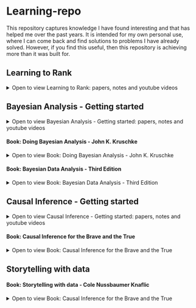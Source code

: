 # Learning-repo

This repository captures knowledge I have found interesting and that has helped me over the past years. It is intended for my own personal use, where I can come back and find solutions to problems I have already solved. However, if you find this useful, then this repository is achieving more than it was built for. 


## Learning to Rank

<details><summary>Open to view Learning to Rank: papers, notes and youtube videos</summary>

| ID    | Description                                                                                                     |                                                                                                                                                                                                                                                                                                   Link |
|-------|-----------------------------------------------------------------------------------------------------------------|-------------------------------------------------------------------------------------------------------------------------------------------------------------------------------------------------------------------------------------------------------------------------------------------------------:|
| 1     | Youtube video: Learning To Rank basics: from pointwise to listwise methods                                      |                                                                                                                                                                                                                                   [Link to youtube video](https://www.youtube.com/watch?v=7teudGhdnqo) |
| 1.1.  | Notes & slides on Learning To Rank basics: from pointwise to listwise methods                                   |                                                                                                                                                                         [Link to pdf](https://github.com/JoseParrenoGarcia/Learning-repo/blob/main/learning-to-rank/1.1-Learning-to-Rank-Dev-Conf.pdf) |
| 2     | Youtube video: PyData Tel Aviv Meetup: Learning To Rank Uriel Vinetz                                            |                                                                                                                                                                                                                                   [Link to youtube video](https://www.youtube.com/watch?v=_GDuUwhvCK0) |
| 3     | Youtube video: Unbiased learning to Rank: Counterfactual and online approaches                                  |                                                                                                                                                                                                                                   [Link to youtube video](https://www.youtube.com/watch?v=BEEfMrn9T9c) |
| 3.1.  | Notes & slides on Unbiased learning to Rank: Counterfactual and online approaches                               |                                                                                            [Link to pdf](https://github.com/JoseParrenoGarcia/Learning-repo/blob/main/learning-to-rank/3.1.-Part%201.%20LTR%20through%20supervised%20and%20unsupervised%20offline%20learning%20and%20evaluation-1.pdf) |
| 4     | Paper - How does CTR data reflect retrieval quality                                                             |                                                                                                                                   [Link to pdf](https://github.com/JoseParrenoGarcia/Learning-repo/blob/main/learning-to-rank/Paper%20-%20How%20does%20CTR%20data%20reflect%20retrieval%20quality.pdf) |
| 5     | Paper - FairPairs algorithm for position bias                                                                   |                                                                                                                                             [Link to pdf](https://github.com/JoseParrenoGarcia/Learning-repo/blob/main/learning-to-rank/Paper%20-%20FairPairs%20algorithm%20for%20position%20bias.pdf) |
| 6     | Paper - Google -Dealing with position bias through EM                                                           |                                                                                                                                                               [Link to pdf](https://github.com/JoseParrenoGarcia/Learning-repo/blob/main/learning-to-rank/Paper-%20Position%20bias%20through%20EM.pdf) |
| 7     | Paper - LTR with selection bias for small scale searches (personal search)                                      |                                                                                                      [Link to pdf](https://github.com/JoseParrenoGarcia/Learning-repo/blob/main/learning-to-rank/Paper%20-%20LTR%20with%20selection%20bias%20for%20small%20scale%20searches%20(personal%20search).pdf) |
| 8     | Paper - Addressing Trust Bias for Unbiased LTR                                                                  |                                                                                                                                          [Link to pdf](https://github.com/JoseParrenoGarcia/Learning-repo/blob/main/learning-to-rank/Paper%20-%20Addressing%20Trust%20Bias%20for%20Unbiased%20LTR.pdf) |
| 9     | Paper - Beyond position bias -- examining result attractiveness as a source of presentation bias                |                                                                          [Link to pdf](https://github.com/JoseParrenoGarcia/Learning-repo/blob/main/learning-to-rank/Paper%20-%20Beyond%20position%20bias%20--%20examining%20result%20attractiveness%20as%20a%20source%20of%20presentation%20bias.pdf) |
| 10    | Youtube video - Zalando Multi-objective optimisation                                                            |                                                                                                                                                                                                                                   [Link to youtube video](https://www.youtube.com/watch?v=nCtM4Xg7e4k) |
| 10.1  | Notes & slides on Zalando Multi-objective optimisation                                                          |                                                                                                                                                               [Link to pdf](https://github.com/JoseParrenoGarcia/Learning-repo/blob/main/learning-to-rank/10.1-LTR%20with%20multiple%20objectives.pdf) |
| 11    | Paper - Applying Deep Learning to Airbnb Search                                                                 |                                                                                                                                                   [Link to pdf](https://github.com/JoseParrenoGarcia/Learning-repo/blob/main/learning-to-rank/Paper-%20Deep%20learning%20for%20Airbnb%20ranking-1.pdf) |
| 12    | Paper - Google TensorFlow Ranking                                                                               |                                                                                                                     [Link to pdf](https://github.com/JoseParrenoGarcia/Learning-repo/blob/main/learning-to-rank/Paper%20-%20TF-Ranking%20Scalable%20TensorFlow%20Library%20for%20Learning-to-Rank.pdf) |
| 13    | Article - Using Deep Learning to automatically rank millions of hotel images                                    |                                                                                                                                                                 [Link to article](https://medium.com/idealo-tech-blog/using-deep-learning-to-automatically-rank-millions-of-hotel-images-c7e2d2e5cae2) |
| 14    | Paper - Valid Explanations for Learning to Rank Models                                                          |                                                                                                                                                 [Link to pdf](https://github.com/JoseParrenoGarcia/Learning-repo/blob/main/learning-to-rank/Paper%20-%20Valid%20explanations%20for%20LTR%20models.pdf) |
| 15    | Youtube video - HayStack 2020 - How to Build your Training Set for a Learning to Rank Project                   |                                                                                                                                                                                                                      [Link to youtube video](https://haystackconf.com/us2020/build-your-training-set/) |
| 15.1. | Notes & slides on How to Build your Training Set for a Learning to Rank Project                                 |                                                                          [Link to pdf](https://github.com/JoseParrenoGarcia/Learning-repo/blob/main/learning-to-rank/Paper%20-%20Beyond%20position%20bias%20--%20examining%20result%20attractiveness%20as%20a%20source%20of%20presentation%20bias.pdf) |
| 16    | Paper - Production Ranking Systems                                                                              |                                                                                                                                                                  [Link to pdf](https://github.com/JoseParrenoGarcia/Learning-repo/blob/main/learning-to-rank/Paper-%20review%20of%20LTR%20systems.pdf) |
| 17    | Paper - Beyond algorithms: Ranking at scale at Booking.com                                                      |                                                                                                                                                                  [Link to pdf](https://github.com/JoseParrenoGarcia/Learning-repo/blob/main/learning-to-rank/Paper-%20Booking%20rank%20at%20scale.pdf) |
| 18    | Notes on AirBnB ranking from zero to hero                                                                       | [Link to pdf](https://github.com/JoseParrenoGarcia/Learning-repo/blob/main/learning-to-rank/18%20-%20AirBnB%20Experiences-%20LTR%20from%20zero%20to%20hero.pdf) <br/> [Link to blog](https://medium.com/airbnb-engineering/machine-learning-powered-search-ranking-of-airbnb-experiences-110b4b1a0789) |
| 19    | Paper - Learning to Rank Hotels for Search and Recommendation from Session-based Interaction Logs and Meta Data |                                                       [Link to pdf](https://github.com/JoseParrenoGarcia/Learning-repo/blob/main/learning-to-rank/Paper%20-%20Learning%20to%20Rank%20Hotels%20for%20Search%20and%20Recommendation%20from%20Session-based%20Interaction%20Logs%20and%20Meta%20Data.pdf) |
| 20    | Blog - A/B Testing Search: thinking like a scientist                                                            |                                                                                                                                                                                           [Link to blog](https://jamesrubinstein.medium.com/a-b-testing-search-thinking-like-a-scientist-1cc34b88392e) |
</details>

## Bayesian Analysis - Getting started

<details><summary>Open to view Bayesian Analysis - Getting started: papers, notes and youtube videos</summary>

| ID  | Description                                                                                          |                                                                                                                                                                                                 Link |
|-----|------------------------------------------------------------------------------------------------------|-----------------------------------------------------------------------------------------------------------------------------------------------------------------------------------------------------:|
| 1   | Youtube video: Introduction to Bayesian data analysis - part 1: What is Bayes?                       |                                                                                                                                 [Link to youtube video](https://www.youtube.com/watch?v=3OJEae7Qb_o) |
| 2   | Youtube video: Introduction to Bayesian data analysis - Part 2: Why use Bayes?                       |                                                                                                                         [Link to youtube video](https://www.youtube.com/watch?v=mAUwjSo5TJE&t=1021s) |
| 3   | Youtube video: Introduction to Bayesian data analysis - part 3: How to do Bayes?                     |                                                                                                                         [Link to youtube video](https://www.youtube.com/watch?v=Ie-6H_r7I5A&t=1211s) |
| 4   | Notes on introduction to Bayesian data analysis                                                      |                                                [Link to pdf](https://github.com/JoseParrenoGarcia/Learning-repo/blob/main/bayesian-analysis-getting-started/Bayesian%20analysis%20notes%20intro.pdf) |
| 5   | Youtube video: Easy as ABC: A Quick Introduction to Bayesian A/B Testing in Python (Will Barker)     |                                                                                                                          [Link to youtube video](https://www.youtube.com/watch?v=nRLI_KbvZTQ&t=353s) |
| 6   | Youtube video: Bayesian A/B Testing - Marc Garcia                                                    |                                                                                                                                 [Link to youtube video](https://www.youtube.com/watch?v=UxEFAkDlkiA) |
| 7   | Youtube video: Ruben Mak - Successfully applying Bayesian statistics to A/B testing in your business |                                                                                                                         [Link to youtube video](https://www.youtube.com/watch?v=8huhVCMmS_c&t=1599s) |
| 8   | Youtube video: Eric Ma - Beyond Two Groups: Generalized Bayesian A/B/C... Testing - PyCon 2019       |                                                                                                                            [Link to youtube video](https://www.youtube.com/watch?v=Pt37qA351yk&t=1s) |
| 9   | Paper - Bayesian Sample Size Determination for Binomial Proportion                                   | [Link to pdf](https://github.com/JoseParrenoGarcia/Learning-repo/blob/main/bayesian-analysis-getting-started/Paper%20-%20Bayesian%20Sample%20Size%20Determination%20for%20Binomial%20Proportion.pdf) |
| 10  | Paper - Using historical data for Bayesian sample size determination                                 | [Link to pdf](https://github.com/JoseParrenoGarcia/Learning-repo/blob/main/bayesian-analysis-getting-started/Paper%20-%20Santis-2007-Using%20historical%20data%20for%20Bayesian%20sample%20size.pdf) |
</details>

#### Book: Doing Bayesian Analysis - John K. Kruschke 

<details><summary>Open to view Book: Doing Bayesian Analysis - John K. Kruschke</summary>

As you can see, I have only completed part of the book. I picked the areas that I required at that point in time, but all the chapters can be found in the full book.

| ID  | Description |                                                                                                                                                                   Link |
|-----|-------------|-----------------------------------------------------------------------------------------------------------------------------------------------------------------------:|
| 1   | Full Book   | [Link to pdf](https://github.com/JoseParrenoGarcia/Learning-repo/blob/main/bayesian-analysis-getting-started/Doing%20Bayesian%20Data%20Analysis%20-%20Full%20Book.pdf) |
| 2   | Chapter 1   |           [Link to pdf](https://github.com/JoseParrenoGarcia/Learning-repo/blob/main/bayesian-analysis-getting-started/Doing%20Bayesian%20Analysis.%20Chapter%201.pdf) |
| 3   | Chapter 2   |           [Link to pdf](https://github.com/JoseParrenoGarcia/Learning-repo/blob/main/bayesian-analysis-getting-started/Doing%20Bayesian%20Analysis.%20Chapter%202.pdf) |
| 4   | Chapter 3   |           [Link to pdf](https://github.com/JoseParrenoGarcia/Learning-repo/blob/main/bayesian-analysis-getting-started/Doing%20Bayesian%20Analysis.%20Chapter%203.pdf) |
| 5   | Chapter 4   |           [Link to pdf](https://github.com/JoseParrenoGarcia/Learning-repo/blob/main/bayesian-analysis-getting-started/Doing%20Bayesian%20Analysis.%20Chapter%204.pdf) |
| 6   | Chapter 5   |           [Link to pdf](https://github.com/JoseParrenoGarcia/Learning-repo/blob/main/bayesian-analysis-getting-started/Doing%20Bayesian%20Analysis.%20Chapter%205.pdf) |
| 7   | Chapter 6   |           [Link to pdf](https://github.com/JoseParrenoGarcia/Learning-repo/blob/main/bayesian-analysis-getting-started/Doing%20Bayesian%20Analysis.%20Chapter%206.pdf) |
| 8   | Chapter 11  |          [Link to pdf](https://github.com/JoseParrenoGarcia/Learning-repo/blob/main/bayesian-analysis-getting-started/Doing%20Bayesian%20Analysis.%20Chapter%2011.pdf) |
| 9   | Chapter 12  |          [Link to pdf](https://github.com/JoseParrenoGarcia/Learning-repo/blob/main/bayesian-analysis-getting-started/Doing%20Bayesian%20Analysis.%20Chapter%2012.pdf) |
| 10  | Chapter 13  |          [Link to pdf](https://github.com/JoseParrenoGarcia/Learning-repo/blob/main/bayesian-analysis-getting-started/Doing%20Bayesian%20Analysis.%20Chapter%2013.pdf) |
</details>

#### Book: Bayesian Data Analysis - Third Edition

<details><summary>Open to view Book: Bayesian Data Analysis - Third Edition</summary>

| ID  | Description |                                                                                                                                                Link |
|-----|-------------|----------------------------------------------------------------------------------------------------------------------------------------------------:|
| 1   | Full Book   | [Link to pdf](https://github.com/JoseParrenoGarcia/Learning-repo/blob/main/bayesian-analysis-getting-started/Book%20-%20bayesian_data_analysis.pdf) |
</details>

## Causal Inference - Getting started

<details><summary>Open to view Causal Inference - Getting started: papers, notes and youtube videos</summary>

| ID  | Description                                                                                                                           |                                                                                                                                            Link |
|-----|---------------------------------------------------------------------------------------------------------------------------------------|------------------------------------------------------------------------------------------------------------------------------------------------:|
| 1   | Youtube video: Inferring the effect of an event using CausalImpact by Kay Brodersen                                                   |                                                           [Link to youtube video](https://www.youtube.com/watch?v=GTgZfCltMm8&feature=emb_logo) |
| 2   | Youtube video: What is causal inference, and why should data scientists know? by Ludvig Hult                                          |                                                           [Link to youtube video](https://www.youtube.com/watch?v=dFp2Ou52-po&feature=emb_logo) |
| 3   | Notes: Causal Inference Getting Started                                                                                               | [Link to pdf](https://github.com/JoseParrenoGarcia/Learning-repo/blob/main/causal-inference/Causal%20Inference%20Getting%20Started%20notes.pdf) |
| 4   | Youtube video: SI 2021 Methods Lectures: Causal Inference Using Synthetic Controls&Regression Discontinuity Designs by Alberto Abadie |                                                                            [Link to youtube video](https://www.youtube.com/watch?v=T2p9Wg650bY) |
</details>

#### Book: Causal Inference for the Brave and the True

<details><summary>Open to view Book: Causal Inference for the Brave and the True</summary>

| ID  | Description   |                                                                                                                                                                  Link |
|-----|---------------|----------------------------------------------------------------------------------------------------------------------------------------------------------------------:|
| 0   | Main Link     |                                                                    [Link to online book](https://matheusfacure.github.io/python-causality-handbook/landing-page.html) |
| 0.1 | Summary notes |                                     [Powerpoint notes](https://github.com/JoseParrenoGarcia/Learning-repo/blob/main/causal-inference/Causal%20Inference%20notes.pptx) |
| 1   | Chapter 1     |     [Link to pdf](https://github.com/JoseParrenoGarcia/Learning-repo/blob/main/causal-inference/01%20-%20Introduction%20To%20Causality%20-%20Causal%20Inference-.pdf) |
| 2   | Chapter 2     |     [Link to pdf](https://github.com/JoseParrenoGarcia/Learning-repo/blob/main/causal-inference/02%20-%20Randomised%20Experiments%20-%20Causal%20Inference%20fo-.pdf) |
| 3   | Chapter 3     |         [Link to pdf](https://github.com/JoseParrenoGarcia/Learning-repo/blob/main/causal-inference/03%20-%20Stats%20Review-%20The%20Most%20Dangerous%20Equation.pdf) |
| 4   | Chapter 4     |   [Link to pdf](https://github.com/JoseParrenoGarcia/Learning-repo/blob/main/causal-inference/04%20-%20Graphical%20Causal%20Models%20-%20Causal%20Inference%20f-.pdf) |
| 5   | Chapter 5     |     [Link to pdf](https://github.com/JoseParrenoGarcia/Learning-repo/blob/main/causal-inference/05%20-%20The%20Unreasonable%20Effectiveness%20of%20Linear%20Reg-.pdf) |
| 6   | Chapter 6     |   [Link to pdf](https://github.com/JoseParrenoGarcia/Learning-repo/blob/main/causal-inference/06%20-%20Grouped%20and%20Dummy%20Regression%20-%20Causal%20Infere-.pdf) |
| 7   | Chapter 7     |   [Link to pdf](https://github.com/JoseParrenoGarcia/Learning-repo/blob/main/causal-inference/07%20-%20Beyond%20Confounders%20-%20Causal%20Inference%20for%20th-.pdf) |
| 8   | Chapter 8     |     [Link to pdf](https://github.com/JoseParrenoGarcia/Learning-repo/blob/main/causal-inference/08%20-%20Instrumental%20Variables%20-%20Causal%20Inference%20fo-.pdf) |
| 9   | Chapter 9     | [Link to pdf](https://github.com/JoseParrenoGarcia/Learning-repo/blob/main/causal-inference/09%20-%20Non%20Compliance%20and%20LATE%20-%20Causal%20Inference%20f-.pdf) |
| 10  | Chapter 10    | [Link to pdf](https://github.com/JoseParrenoGarcia/Learning-repo/blob/main/causal-inference/10%20-%20Matching%20-%20Causal%20Inference%20for%20the%20Brave%20an-.pdf) |
| 11  | Chapter 11    |    [Link to pdf](https://github.com/JoseParrenoGarcia/Learning-repo/blob/main/causal-inference/11%20-%20Propensity%20Score%20-%20Causal%20Inference%20for%20the-.pdf) |
| 12  | Chapter 12    |      [Link to pdf](https://github.com/JoseParrenoGarcia/Learning-repo/blob/main/causal-inference/12%20-%20Doubly%20Robust%20Estimation%20-%20Causal%20Inference-.pdf) |
| 13  | Chapter 13    |         [Link to pdf](https://github.com/JoseParrenoGarcia/Learning-repo/blob/main/causal-inference/13%20-%20Difference-in-Differences%20-%20Causal%20Inference-.pdf) |
| 14  | Chapter 14    | [Link to pdf](https://github.com/JoseParrenoGarcia/Learning-repo/blob/main/causal-inference/14%20-%20Panel%20Data%20and%20Fixed%20Effects%20-%20Causal%20Infere-.pdf) |
| 15  | Chapter 15    |   [Link to pdf](https://github.com/JoseParrenoGarcia/Learning-repo/blob/main/causal-inference/15%20-%20Synthetic%20Control%20-%20Causal%20Inference%20for%20the-.pdf) |
| 16  | Chapter 16    |     [Link to pdf](https://github.com/JoseParrenoGarcia/Learning-repo/blob/main/causal-inference/16%20-%20Regression%20Discontinuity%20Design%20-%20Causal%20Inf-.pdf) |
| 17  | Chapter 17    |   [Link to pdf](https://github.com/JoseParrenoGarcia/Learning-repo/blob/main/causal-inference/17%20-%20Predictive%20Models%20101%20-%20Causal%20Inference%20for-.pdf) |
| 18  | Chapter 18    |       [Link to pdf](https://github.com/JoseParrenoGarcia/Learning-repo/blob/main/causal-inference/18%20-%20Heterogeneous%20Treatment%20Effects%20and%20Personal-.pdf) |
| 19  | Chapter 19    |      [Link to pdf](https://github.com/JoseParrenoGarcia/Learning-repo/blob/main/causal-inference/19%20-%20Evaluating%20Causal%20Models%20-%20Causal%20Inference-.pdf) |
| 20  | Chapter 20    |        [Link to pdf](https://github.com/JoseParrenoGarcia/Learning-repo/blob/main/causal-inference/20%20-%20Plug-and-Play%20Estimators%20-%20Causal%20Inference-.pdf) |
| 21  | Chapter 21    | [Link to pdf](https://github.com/JoseParrenoGarcia/Learning-repo/blob/main/causal-inference/21%20-%20Meta%20Learners%20-%20Causal%20Inference%20for%20the%20Bra-.pdf) |
| 22  | Chapter 22    |     [Link to pdf](https://github.com/JoseParrenoGarcia/Learning-repo/blob/main/causal-inference/22%20-%20Debiased-2FOrthogonal%20Machine%20Learning%20-%20Causa-.pdf) |
| 23  | Chapter 23    |        [Link to pdf](https://github.com/JoseParrenoGarcia/Learning-repo/blob/main/causal-inference/23%20-%20The%20Difference-in-Differences%20Saga%20-%20Causal-.pdf) |

</details>

## Storytelling with data

#### Book: Storytelling with data - Cole Nussbaumer Knaflic

<details><summary>Open to view Book: Causal Inference for the Brave and the True</summary>

| ID  | Description |                                                                                                                                                                          Link |
|-----|-------------|------------------------------------------------------------------------------------------------------------------------------------------------------------------------------:|
| 0   | Full book   | [Link to pdf](https://github.com/JoseParrenoGarcia/Learning-repo/blob/main/storytelling-with-data/CNK%20-%20Storytelling-with-data-a-data-visualization-guide-for-busine.pdf) |
| 1   | Chapter 1   |                         [Link to pdf](https://github.com/JoseParrenoGarcia/Learning-repo/blob/main/storytelling-with-data/CNK%20-%201.%20The%20importance%20of%20context.pdf) |
| 2   | Chapter 2   |                      [Link to pdf](https://github.com/JoseParrenoGarcia/Learning-repo/blob/main/storytelling-with-data/CNK%20-%202.%20Choosing%20an%20effective%20visual.pdf) |
| 3   | Chapter 3   |                              [Link to pdf](https://github.com/JoseParrenoGarcia/Learning-repo/blob/main/storytelling-with-data/CNK%20-%203.%20Clutter%20is%20you%20enemy.pdf) |
| 4   | Chapter 4   |                      [Link to pdf](https://github.com/JoseParrenoGarcia/Learning-repo/blob/main/storytelling-with-data/CNK%20-%204.%20Focus%20you%20audience%20attention.pdf) |
| 5   | Chapter 5   |                             [Link to pdf](https://github.com/JoseParrenoGarcia/Learning-repo/blob/main/storytelling-with-data/CNK%20-%205.%20Think%20like%20a%20designer.pdf) |
| 6   | Chapter 6   |                            [Link to pdf](https://github.com/JoseParrenoGarcia/Learning-repo/blob/main/storytelling-with-data/CNK%20-%206.%20Dissecting%20model%20visuals.pdf) |
| 7   | Chapter 7   |                             [Link to pdf](https://github.com/JoseParrenoGarcia/Learning-repo/blob/main/storytelling-with-data/CNK%20-%207.%20Lessons%20in%20storytelling.pdf) |
| 8   | Chapter 8   |                           [Link to pdf](https://github.com/JoseParrenoGarcia/Learning-repo/blob/main/storytelling-with-data/CNK%20-%208.%20Pulling%20it%20all%20together.pdf) |
| 9   | Chapter 9   |                                          [Link to pdf](https://github.com/JoseParrenoGarcia/Learning-repo/blob/main/storytelling-with-data/CNK%20-%209.%20Case%20studies.pdf) |

</details>






